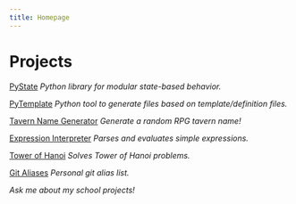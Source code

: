 ```yaml
---
title: Homepage
---
```


# Projects

[PyState](PyState)
_Python library for modular state-based behavior._

[PyTemplate](https://github.com/JHaller27/PyTemplate)
_Python tool to generate files based on template/definition files._

[Tavern Name Generator](https://github.com/JHaller27/TavernNameGen)
_Generate a random RPG tavern name!_

[Expression Interpreter](https://github.com/JHaller27/ExpressionInterpreter)
_Parses and evaluates simple expressions._

[Tower of Hanoi](https://github.com/JHaller27/TowerOfHanoi-Python)
_Solves Tower of Hanoi problems._

[Git Aliases](https://github.com/JHaller27/git-config)
_Personal git alias list._


_Ask me about my school projects!_
